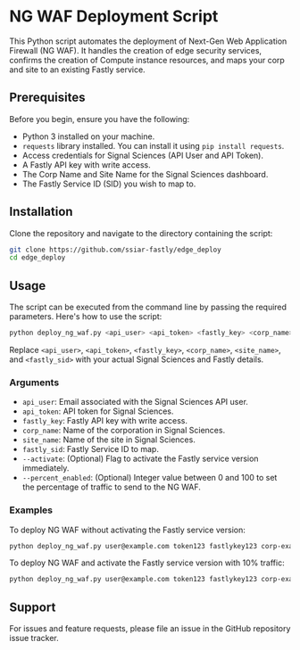 # NG WAF Deployment Script

This Python script automates the deployment of Next-Gen Web Application Firewall (NG WAF). It handles the creation of edge security services, confirms the creation of Compute instance resources, and maps your corp and site to an existing Fastly service.

## Prerequisites

Before you begin, ensure you have the following:

- Python 3 installed on your machine.
- `requests` library installed. You can install it using `pip install requests`.
- Access credentials for Signal Sciences (API User and API Token).
- A Fastly API key with write access.
- The Corp Name and Site Name for the Signal Sciences dashboard.
- The Fastly Service ID (SID) you wish to map to.

## Installation

Clone the repository and navigate to the directory containing the script:

```bash
git clone https://github.com/ssiar-fastly/edge_deploy
cd edge_deploy
```

## Usage

The script can be executed from the command line by passing the required parameters. Here's how to use the script:

```bash
python deploy_ng_waf.py <api_user> <api_token> <fastly_key> <corp_name> <site_name> <fastly_sid> [--activate] [--percent_enabled <0-100>]
```

Replace `<api_user>`, `<api_token>`, `<fastly_key>`, `<corp_name>`, `<site_name>`, and `<fastly_sid>` with your actual Signal Sciences and Fastly details.

### Arguments

- `api_user`: Email associated with the Signal Sciences API user.
- `api_token`: API token for Signal Sciences.
- `fastly_key`: Fastly API key with write access.
- `corp_name`: Name of the corporation in Signal Sciences.
- `site_name`: Name of the site in Signal Sciences.
- `fastly_sid`: Fastly Service ID to map.
- `--activate`: (Optional) Flag to activate the Fastly service version immediately.
- `--percent_enabled`: (Optional) Integer value between 0 and 100 to set the percentage of traffic to send to the NG WAF.

### Examples

To deploy NG WAF without activating the Fastly service version:

```bash
python deploy_ng_waf.py user@example.com token123 fastlykey123 corp-example site-example fastlyserviceid
```

To deploy NG WAF and activate the Fastly service version with 10% traffic:

```bash
python deploy_ng_waf.py user@example.com token123 fastlykey123 corp-example site-example fastlyserviceid --activate --percent_enabled 10
```

## Support

For issues and feature requests, please file an issue in the GitHub repository issue tracker.
